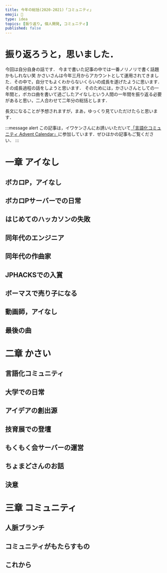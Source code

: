 ```yaml
---
title: 今年の総括(2020-2021)「コミュニティ」
emoji: 🎇
type: idea
topics: [振り返り, 個人開発, コミュニティ]
published: false
---
```


# 振り返ろうと，思いました．

今回は自分自身の話です．
今まで書いた記事の中では一番ノリノリで書く話題かもしれない笑
かさいさんは今年三月からアカウントとして運用されてきました．その中で，自分でもよくわからないくらいの成長を遂げたように思います．その成長過程の話をしようと思います．
そのためには，かさいさんとしての一年間と，ボカロ曲を書いて過ごしたアイなしという人間の一年間を振り返る必要があると思い，二人合わせて二年分の総括とします．

長文になることが予想されますが，まあ，ゆっくり見ていただけたらと思います．

:::message alert
この記事は，イワケンさんにお誘いいただいて[「言語化コミュニティ Advent Calendar」](https://adventar.org/calendars/6262)に参加しています．ぜひほかの記事もご覧ください．
:::

# 一章 アイなし
## ボカロP，アイなし
## ボカロPサーバーでの日常
## はじめてのハッカソンの失敗
## 同年代のエンジニア
## 同年代の作曲家
## JPHACKSでの入賞
## ボーマスで売り子になる
## 動画師，アイなし
## 最後の曲

# 二章 かさい
## 言語化コミュニティ
## 大学での日常
## アイデアの創出源
## 技育展での登壇
## もくもく会サーバーの運営
## ちょまどさんのお話
## 決意

# 三章 コミュニティ
## 人脈ブランチ
## コミュニティがもたらすもの
## これから
